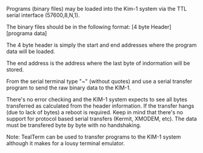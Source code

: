 Programs (binary files) may be loaded into the Kim-1 system via the TTL serial interface (57600,8,N,1).

The binary files should be in the following format: [4 byte Header][programa data]

The 4 byte header is simply the start and end addresses where the program data will be loaded.

The end address is the address where the last byte of indormation will be stored.

From the serial terminal type "~" (without quotes) and use a serial transfer program to send the raw binary data to the KIM-1.

There's no error checking and the KIM-1 system expects to see all bytes transferred as calculated from the header information.
If the transfer hangs (due to lack of bytes) a reboot is required.
Keep in mind that there's no support for protocol based serial transfers (Kermit, XMODEM, etc).
The data must be transfered byte by byte with no handshaking.

Note: TealTerm can be used to transfer programs to the KIM-1 system although it makes for a lousy terminal emulator.
